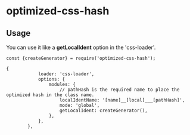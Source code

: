 # optimized-css-hash

## Usage

You can use it like a **getLocalIdent** option in the 'css-loader'. 

```
const {createGenerator} = require('optimized-css-hash');

{
            loader: 'css-loader',
            options: {
                modules: {
                    // pathHash is the required name to place the optimized hash in the class name.
                    localIdentName: '[name]__[local]___[pathHash]',
                    mode: 'global',
                    getLocalIdent: createGenerator(),
                },
            },
        },
```
